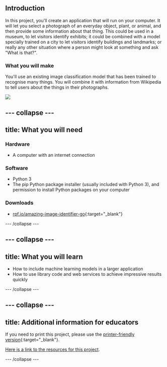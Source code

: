 ## Introduction

In this project, you'll create an application that will run on your computer. It will let you select a photograph of an everyday object, plant, or animal, and then provide some information about that thing. This could be used in a museum, to let visitors identify exhibits; it could be combined with a model specially trained on a city to let visitors identify buildings and landmarks; or really any other situation where a person might look at something and ask "What is that?".

### What you will make

You'll use an existing image classification model that has been trained to recognise many things. You will combine it with information from Wikipedia to tell users about the things in their photographs.

![](images/finished_project.png)

--- collapse ---
---
title: What you will need
---
### Hardware

+ A computer with an internet connection

### Software

+ Python 3
+ The pip Python package installer (usually included with Python 3), and permission to install Python packages on your computer

### Downloads

+ [rpf.io/amazing-image-identifier-go](http://rpf.io/amazing-image-identifier-go){:target="_blank"}

--- /collapse ---

--- collapse ---
---
title: What you will learn
---

+ How to include machine learning models in a larger application
+ How to use library code and web services to achieve impressive results quickly

--- /collapse ---

--- collapse ---
---
title: Additional information for educators
---

If you need to print this project, please use the [printer-friendly version](https://projects.raspberrypi.org/en/projects/amazing-image-identifier/print){:target="_blank"}.

[Here is a link to the resources for this project](https://rpf.io/p/en/amazing-image-identifier-go).

--- /collapse ---
